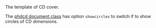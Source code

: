 The template of CD cover.

The [phdcd document class](phdcd.cls) has option `showcircles` to switch if to show circles of CD dimensions.
